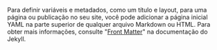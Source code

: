 Para definir variáveis e metadados, como um título e layout, para uma página ou publicação no seu site, você pode adicionar a página inicial YAML na parte superior de qualquer arquivo Markdown ou HTML. Para obter mais informações, consulte "[Front Matter](https://jekyllrb.com/docs/front-matter/)" na documentação do Jekyll.
